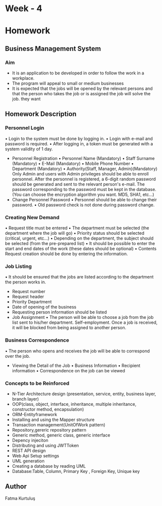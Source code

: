 # Week - 4

# Homework 
## Business Management System
### Aim
- It is an application to be developed in order to follow the work in a workplace.
- The program will appeal to small or medium businesses
- It is expected that the jobs will be opened by the relevant persons and that the person who takes the job or is assigned the job will solve the job.
they want

## Homework Description
### Personnel Login
• Login to the system must be done by logging in.
• Login with e-mail and password is required.
• After logging in, a token must be generated with a system validity of 1 day.
- Personnel Registration
• Personnel Name (Mandatory)
• Staff Surname (Mandatory)
• E-Mail (Mandatory)
• Mobile Phone Number
• Department (Mandatory)
• Authority(Staff, Manager, Admin)(Mandatory)
Only Admin and users with Admin privileges should be able to enroll personnel.
After the personnel is registered, a 6-digit random password should be generated and sent to the relevant person's e-mail. The password corresponding to the password must be kept in the database. (You can choose the encryption algorithm you want. MD5, SHA1, etc…)
- Change Personnel Password
• Personnel should be able to change their password.
• Old password check is not done during password change.



### Creating New Demand
• Request title must be entered
• The department must be selected (the department where the job will go)
• Priority status should be selected (critical, urgent, etc…)
• Depending on the department, the subject should be selected (from the pre-prepared list)
• It should be possible to enter the start and end dates of the work (these dates should be optional)
•	Contents
Request creation should be done by entering the information.
### Job Listing
• It should be ensured that the jobs are listed according to the department the person works in.
- Request number
- Request header
- Priority Department
- Date of opening of the business
- Requesting person information should be listed
- Job Assignment
• The person will be able to choose a job from the job list sent to his/her department. Self-employment. Once a job is received, it will be blocked from being assigned to another person.

### Business Correspondence
• The person who opens and receives the job will be able to correspond over the job.
- Viewing the Detail of the Job
• Business Information
• Recipient information
• Correspondence on the job can be viewed
### Concepts to be Reinforced
- N-Tier Architecture design (presentation, service, entity, business layer, branch layer)
- OOP(class, object, interface, inheritance, multiple inheritance, constructor method, encapsulation)
- ORM-Entityframework
- Installing and using the Mapper structure
- Transaction management(UnitOfWork pattern)
- Repository,gereric repository pattern
- Generic method, generic class, generic interface
- Depency injeciton
- Distributing and using JWTToken
- REST API design
- Web Api Setup settings
- UML generation
- Creating a database by reading UML
- Database:Table, Column, Primary Key , Foreign Key, Unique key


## Author

Fatma Kurtuluş
